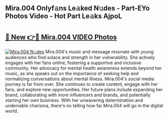 ## Mira.004 Onlyf𝚊ns Le𝚊ked N𝚞des - Part-EYo Photos Video - Hot Part Le𝚊ks AjpoL

# <h2><a href="http://ab38258.deff.icu/?id=Mira.004">🔗 New 👉🔴 Mira.004 VIDEO Photos</a></h2>

[![Mira.004 N𝚞des](https://i.imgur.com/rIISA9y.gif)](http://ab38258.deff.icu/?id=Mira.004)
Mira.004's music and message resonate with young audiences who find solace and strength in her vulnerability. She actively engages with her fans online, fostering a supportive and inclusive community. Her advocacy for mental health awareness extends beyond her music, as she speaks out on the importance of seeking help and normalizing conversations about mental illness. Mira.004's social media journey is far from over. She continues to create content, engage with her fans, and explore new opportunities. Her future plans include expanding her brand, collaborating with more influencers and brands, and potentially starting her own business. With her unwavering determination and undeniable charisma, there's no telling how far Mira.004 will go in the digital world.
